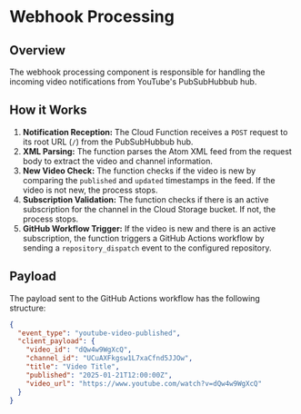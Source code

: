# Webhook Processing

## Overview

The webhook processing component is responsible for handling the incoming video notifications from YouTube's PubSubHubbub hub.

## How it Works

1.  **Notification Reception:** The Cloud Function receives a `POST` request to its root URL (`/`) from the PubSubHubbub hub.
2.  **XML Parsing:** The function parses the Atom XML feed from the request body to extract the video and channel information.
3.  **New Video Check:** The function checks if the video is new by comparing the `published` and `updated` timestamps in the feed. If the video is not new, the process stops.
4.  **Subscription Validation:** The function checks if there is an active subscription for the channel in the Cloud Storage bucket. If not, the process stops.
5.  **GitHub Workflow Trigger:** If the video is new and there is an active subscription, the function triggers a GitHub Actions workflow by sending a `repository_dispatch` event to the configured repository.

## Payload

The payload sent to the GitHub Actions workflow has the following structure:

```json
{
  "event_type": "youtube-video-published",
  "client_payload": {
    "video_id": "dQw4w9WgXcQ",
    "channel_id": "UCuAXFkgsw1L7xaCfnd5JJOw",
    "title": "Video Title",
    "published": "2025-01-21T12:00:00Z",
    "video_url": "https://www.youtube.com/watch?v=dQw4w9WgXcQ"
  }
}
```
